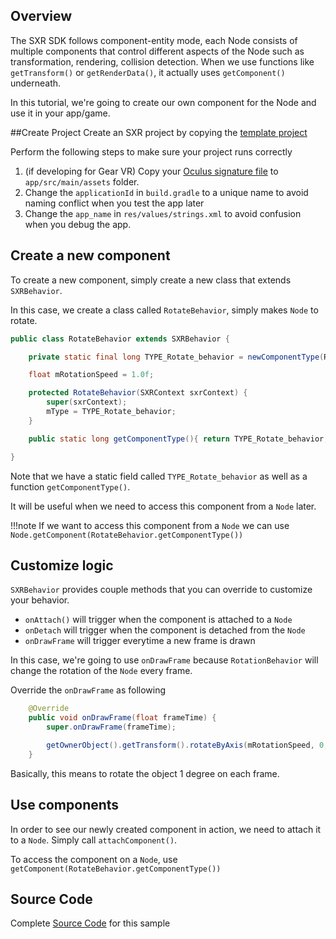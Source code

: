## Overview

The SXR SDK follows component-entity mode, each Node consists of multiple components that control different aspects of the Node such as transformation, rendering, collision detection. When we use functions like `getTransform()` or `getRenderData()`, it actually uses `getComponent()` underneath.

In this tutorial, we're going to create our own component for the Node and use it in your app/game.

##Create Project
Create an SXR project by copying the [template project](https://github.com/sxrsdk/sxrsdk-demos/tree/master/template/SXRApplication) 

Perform the following steps to make sure your project runs correctly

1. (if developing for Gear VR) Copy your [Oculus signature file](https://developer.oculus.com/osig/) to `app/src/main/assets` folder.
1. Change the `applicationId` in `build.gradle` to a unique name to avoid naming conflict when you test the app later
1. Change the `app_name` in `res/values/strings.xml` to avoid confusion when you debug the app.

## Create a new component
To create a new component, simply create a new class that extends `SXRBehavior`.

In this case, we create a class called `RotateBehavior`, simply makes `Node` to rotate.

```java
public class RotateBehavior extends SXRBehavior {

    private static final long TYPE_Rotate_behavior = newComponentType(RotateBehavior.class);

    float mRotationSpeed = 1.0f;

    protected RotateBehavior(SXRContext sxrContext) {
        super(sxrContext);
        mType = TYPE_Rotate_behavior;
    }

    public static long getComponentType(){ return TYPE_Rotate_behavior;}

}
```

Note that we have a static field called `TYPE_Rotate_behavior` as well as a function `getComponentType()`.

It will be useful when we need to access this component from a `Node` later.

!!!note
    If we want to access this component from a `Node` we can use `Node.getComponent(RotateBehavior.getComponentType())`

## Customize logic
`SXRBehavior` provides couple methods that you can override to customize your behavior.

* `onAttach()` will trigger when the component is attached to a `Node`
* `onDetach` will trigger when the component is detached from the `Node`
* `onDrawFrame` will trigger everytime a new frame is drawn

In this case, we're going to use `onDrawFrame` because `RotationBehavior` will change the rotation of the `Node` every frame.

Override the `onDrawFrame` as following
```java
    @Override
    public void onDrawFrame(float frameTime) {
        super.onDrawFrame(frameTime);

        getOwnerObject().getTransform().rotateByAxis(mRotationSpeed, 0,1,0);
    }
```

Basically, this means to rotate the object 1 degree on each frame.

## Use components

In order to see our newly created component in action, we need to attach it to a `Node`. Simply call `attachComponent()`.

To access the component on a `Node`, use `getComponent(RotateBehavior.getComponentType())`

## Source Code
Complete [Source Code](https://github.com/nitosan/sxrsdk-samples/tree/master/sample_billboard) for this sample 

